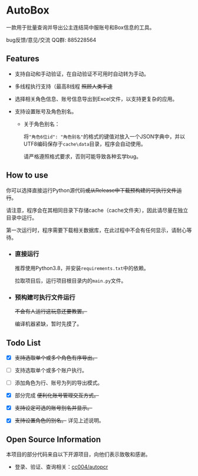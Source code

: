 # AutoBox

一款用于批量查询并导出公主连结简中服账号和Box信息的工具。

bug反馈/意见/交流 QQ群: 885228564

## Features

- 支持自动和手动验证，在自动验证不可用时自动转为手动。

- 多线程执行支持（最高8线程 ~~照顾人类手速~~

- 选择相关角色信息、账号信息导出到Excel文件，以支持更复杂的应用。

- 支持设置账号及角色别名。

    - 关于角色别名：

      将`"角色6位id": "角色别名"`的格式的键值对放入一个JSON字典中，并以UTF8编码保存于`cache\data`目录，程序会自动使用。

      请严格遵照格式要求，否则可能导致各种玄学bug。

## How to use

你可以选择直接运行Python源代码~~或从Release中下载预构建的可执行文件运行~~。

请注意，程序会在其相同目录下存储cache（cache文件夹），因此请尽量在独立目录中运行。

第一次运行时，程序需要下载相关数据库，在此过程中不会有任何显示，请耐心等待。

- ### 直接运行

  推荐使用Python3.8，并安装`requirements.txt`中的依赖。

  拉取项目后，运行项目根目录内的`main.py`文件。

- ### 预构建可执行文件运行

  ~~不会有人运行这玩意还要教罢。~~

  编译机器紧缺，暂时先摸了。

## Todo List

- [x] ~~支持选取单个或多个角色有序导出。~~

- [ ] 支持选取单个或多个账户执行。

- [ ] 添加角色为行、账号为列的导出模式。

- [x] 部分完成 ~~便利化账号管理交互方式。~~

- [x] ~~支持设定可选的账号别名并显示。~~

- [x] ~~支持设置角色的别名。~~ 详见上述说明。

## Open Source Information

本项目的部分代码来自以下开源项目，向他们表示致敬和感谢。

- 登录、验证、查询相关：[cc004/autopcr](https://github.com/cc004/autopcr)
